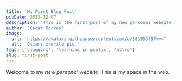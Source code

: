 ```yaml
---
title: 'My First Blog Post'
pubDate: 2023-12-07
description: 'This is the first post of my new personal website.'
author: 'Oscar Torres'
image:
  url: 'https://avatars.githubusercontent.com/u/38195378?v=4'
  alt: 'Oscars profile pic.'
tags: ['blogging', 'learning in public', 'astro']
slug: first-post
---
```


Welcome to my _new personal website_! This is my space in the web.
